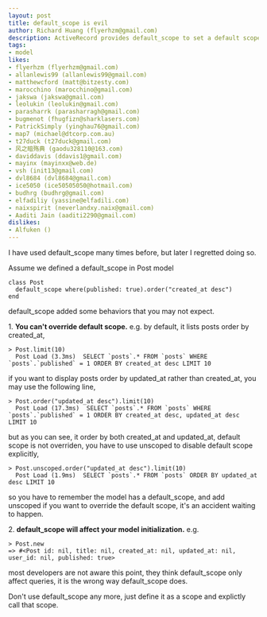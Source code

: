 ```yaml
---
layout: post
title: default_scope is evil
author: Richard Huang (flyerhzm@gmail.com)
description: ActiveRecord provides default_scope to set a default scope for all operations on the model, it looks convenient at first, but will lead to some unexpected behaviors, we should avoid using it. 
tags:
- model
likes:
- flyerhzm (flyerhzm@gmail.com)
- allanlewis99 (allanlewis99@gmail.com)
- matthewcford (matt@bitzesty.com)
- marocchino (marocchino@gmail.com)
- jakswa (jakswa@gmail.com)
- leolukin (leolukin@gmail.com)
- parasharrk (parasharragh@gmail.com)
- bugmenot (fhugfizn@sharklasers.com)
- PatrickSimply (yinghau76@gmail.com)
- map7 (michael@dtcorp.com.au)
- t27duck (t27duck@gmail.com)
- 风之暗殇典 (gaodu328110@163.com)
- daviddavis (ddavis1@gmail.com)
- mayinx (mayinxx@web.de)
- vsh (init13@gmail.com)
- dvl8684 (dvl8684@gmail.com)
- ice5050 (ice50505050@hotmail.com)
- budhrg (budhrg@gmail.com)
- elfadiliy (yassine@elfadili.com)
- naixspirit (neverlandxy.naix@gmail.com)
- Aaditi Jain (aaditi2290@gmail.com)
dislikes:
- Alfuken ()
---
```

I have used default_scope many times before, but later I regretted doing so.

Assume we defined a default_scope in Post model

    class Post
      default_scope where(published: true).order("created_at desc")
    end

default_scope added some behaviors that you may not expect.

 1\. **You can't override default scope.** e.g. by default, it lists posts order by created_at,

    > Post.limit(10)
      Post Load (3.3ms)  SELECT `posts`.* FROM `posts` WHERE `posts`.`published` = 1 ORDER BY created_at desc LIMIT 10

if you want to display posts order by updated_at rather than created_at, you may use the following line,

    > Post.order("updated_at desc").limit(10)
      Post Load (17.3ms)  SELECT `posts`.* FROM `posts` WHERE `posts`.`published` = 1 ORDER BY created_at desc, updated_at desc LIMIT 10

but as you can see, it order by both created_at and updated_at, default scope is not overriden, you have to use unscoped to disable default scope explicitly,

    > Post.unscoped.order("updated_at desc").limit(10)
      Post Load (1.9ms)  SELECT `posts`.* FROM `posts` ORDER BY updated_at desc LIMIT 10

so you have to remember the model has a default_scope, and add unscoped if you want to override the default scope, it's an accident waiting to happen.

2\. **default_scope will affect your model initialization.** e.g.

    > Post.new
    => #<Post id: nil, title: nil, created_at: nil, updated_at: nil, user_id: nil, published: true>

most developers are not aware this point, they think default_scope only affect queries, it is the wrong way default_scope does.

Don't use default_scope any more, just define it as a scope and explictly call that scope.
